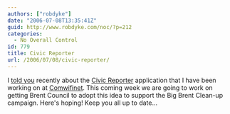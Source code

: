 ```yaml
---
authors: ["robdyke"]
date: "2006-07-08T13:35:41Z"
guid: http://www.robdyke.com/noc/?p=212
categories:
  - No Overall Control
id: 779
title: Civic Reporter
url: /2006/07/08/civic-reporter/
---
```

I [told you](http://www.robdyke.com/wordpress/wp-trackback.php?p=73) recently about the [Civic Reporter](http://open.comwifinet.com/civic/ "BETA of Civic Reporter") application that I have been working on at [Comwifinet](http://web.comwifinet.com/index.php?option=com_content&#38;task=view&#38;id=14&#38;Itemid=29 "comwifinet.com"). This coming week we are going to work on getting Brent Council to adopt this idea to support the Big Brent Clean-up campaign. Here's hoping! Keep you all up to date...